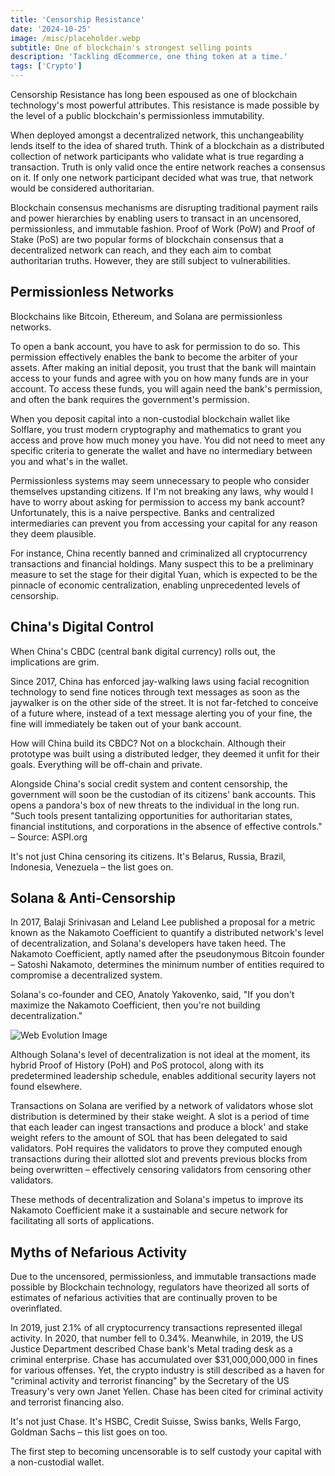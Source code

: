 ```yaml
---
title: 'Censorship Resistance'
date: '2024-10-25'
image: /misc/placeholder.webp
subtitle: One of blockchain's strongest selling points
description: 'Tackling dEcommerce, one thing token at a time.'
tags: ['Crypto']
---
```


<style jsx>{`
 .prose a {
    text-decoration: underline;
    color: var(--color-accent);
 }
 .prose ol {
    list-style-type: decimal;
    margin-left: 2em; /* Adjust as needed for indentation */
    padding-left: 0.5em; /* Add padding if needed */
 }
 .prose ol li {
    margin-bottom: 0.5em;
    color: var(--color-text-primary);
    line-height: 1.5; /* Adjust line height for better readability */
 }
`}</style>

<div class="tldr-section">
  Censorship Resistance has long been espoused as one of blockchain technology's most powerful attributes. This resistance is made possible by the level of a public blockchain's permissionless immutability.
</div>

When deployed amongst a decentralized network, this unchangeability lends itself to the idea of shared truth. Think of a blockchain as a distributed collection of network participants who validate what is true regarding a transaction. Truth is only valid once the entire network reaches a consensus on it. If only one network participant decided what was true, that network would be considered authoritarian.

Blockchain consensus mechanisms are disrupting traditional payment rails and power hierarchies by enabling users to transact in an uncensored, permissionless, and immutable fashion. Proof of Work (PoW) and Proof of Stake (PoS) are two popular forms of blockchain consensus that a decentralized network can reach, and they each aim to combat authoritarian truths. However, they are still subject to vulnerabilities.

## Permissionless Networks
Blockchains like Bitcoin, Ethereum, and Solana are permissionless networks.

To open a bank account, you have to ask for permission to do so. This permission effectively enables the bank to become the arbiter of your assets. After making an initial deposit, you trust that the bank will maintain access to your funds and agree with you on how many funds are in your account. To access these funds, you will again need the bank's permission, and often the bank requires the government's permission.

When you deposit capital into a non-custodial blockchain wallet like Solflare, you trust modern cryptography and mathematics to grant you access and prove how much money you have. You did not need to meet any specific criteria to generate the wallet and have no intermediary between you and what's in the wallet.

Permissionless systems may seem unnecessary to people who consider themselves upstanding citizens. If I'm not breaking any laws, why would I have to worry about asking for permission to access my bank account? Unfortunately, this is a naive perspective. Banks and centralized intermediaries can prevent you from accessing your capital for any reason they deem plausible.

For instance, China recently banned and criminalized all cryptocurrency transactions and financial holdings. Many suspect this to be a preliminary measure to set the stage for their digital Yuan, which is expected to be the pinnacle of economic centralization, enabling unprecedented levels of censorship.

## China's Digital Control
When China's CBDC (central bank digital currency) rolls out, the implications are grim.

Since 2017, China has enforced jay-walking laws using facial recognition technology to send fine notices through text messages as soon as the jaywalker is on the other side of the street. It is not far-fetched to conceive of a future where, instead of a text message alerting you of your fine, the fine will immediately be taken out of your bank account.

How will China build its CBDC? Not on a blockchain. Although their prototype was built using a distributed ledger, they deemed it unfit for their goals. Everything will be off-chain and private.

Alongside China's social credit system and content censorship, the government will soon be the custodian of its citizens' bank accounts. This opens a pandora's box of new threats to the individual in the long run. "Such tools present tantalizing opportunities for authoritarian states, financial institutions, and corporations in the absence of effective controls." – Source: ASPI.org

It's not just China censoring its citizens. It's Belarus, Russia, Brazil, Indonesia, Venezuela – the list goes on.

## Solana & Anti-Censorship
In 2017, Balaji Srinivasan and Leland Lee published a proposal for a metric known as the Nakamoto Coefficient to quantify a distributed network's level of decentralization, and Solana's developers have taken heed. The Nakamoto Coefficient, aptly named after the pseudonymous Bitcoin founder – Satoshi Nakamoto, determines the minimum number of entities required to compromise a decentralized system.

Solana's co-founder and CEO, Anatoly Yakovenko, said, "If you don't maximize the Nakamoto Coefficient, then you're not building decentralization."

![Web Evolution Image](/images/cr-0.webp)

Although Solana's level of decentralization is not ideal at the moment, its hybrid Proof of History (PoH) and PoS protocol, along with its predetermined leadership schedule, enables additional security layers not found elsewhere.

Transactions on Solana are verified by a network of validators whose slot distribution is determined by their stake weight. A slot is a period of time that each leader can ingest transactions and produce a block' and stake weight refers to the amount of SOL that has been delegated to said validators. PoH requires the validators to prove they computed enough transactions during their allotted slot and prevents previous blocks from being overwritten – effectively censoring validators from censoring other validators.

These methods of decentralization and Solana's impetus to improve its Nakamoto Coefficient make it a sustainable and secure network for facilitating all sorts of applications.

## Myths of Nefarious Activity
Due to the uncensored, permissionless, and immutable transactions made possible by Blockchain technology, regulators have theorized all sorts of estimates of nefarious activities that are continually proven to be overinflated.

In 2019, just 2.1% of all cryptocurrency transactions represented illegal activity. In 2020, that number fell to 0.34%. Meanwhile, in 2019, the US Justice Department described Chase bank's Metal trading desk as a criminal enterprise. Chase has accumulated over $31,000,000,000 in fines for various offenses. Yet, the crypto industry is still described as a haven for "criminal activity and terrorist financing" by the Secretary of the US Treasury's very own Janet Yellen. Chase has been cited for criminal activity and terrorist financing also.

It's not just Chase. It's HSBC, Credit Suisse, Swiss banks, Wells Fargo, Goldman Sachs – this list goes on too.

The first step to becoming uncensorable is to self custody your capital with a non-custodial wallet.
